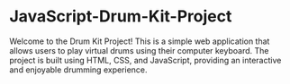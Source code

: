 # JavaScript-Drum-Kit-Project
Welcome to the Drum Kit Project! This is a simple web application that allows users to play virtual drums using their computer keyboard. The project is built using HTML, CSS, and JavaScript, providing an interactive and enjoyable drumming experience.
